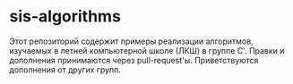 sis-algorithms
==============

Этот репозиторий содержит примеры реализации алгоритмов, изучаемых в летней компьютерной школе (ЛКШ) в группе C'. Правки и дополнения принимаются через pull-request'ы. Приветствуются дополнения от других групп.

